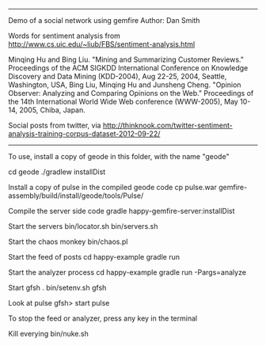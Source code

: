 ------------------------------------------------------------
 Demo of a social network using gemfire
 Author: Dan Smith


 Words for sentiment analysis from 
    http://www.cs.uic.edu/~liub/FBS/sentiment-analysis.html

   Minqing Hu and Bing Liu. "Mining and Summarizing Customer Reviews." 
       Proceedings of the ACM SIGKDD International Conference on Knowledge 
       Discovery and Data Mining (KDD-2004), Aug 22-25, 2004, Seattle, 
       Washington, USA, 
   Bing Liu, Minqing Hu and Junsheng Cheng. "Opinion Observer: Analyzing 
       and Comparing Opinions on the Web." Proceedings of the 14th 
       International World Wide Web conference (WWW-2005), May 10-14, 
       2005, Chiba, Japan.

Social posts from twitter, via
http://thinknook.com/twitter-sentiment-analysis-training-corpus-dataset-2012-09-22/       
 
------------------------------------------------------------

To use, install a copy of geode in this folder, with the name "geode"

cd geode
    ./gradlew installDist

Install a copy of pulse in the compiled geode code
    cp pulse.war gemfire-assembly/build/install/geode/tools/Pulse/

Compile the server side code
    gradle happy-gemfire-server:installDist

Start the servers
    bin/locator.sh
    bin/servers.sh

Start the chaos monkey
    bin/chaos.pl

Start the feed of posts
    cd happy-example
    gradle run

Start the analyzer process
    cd happy-example
    gradle run -Pargs=analyze

Start gfsh
    . bin/setenv.sh
    gfsh

Look at pulse
    gfsh> start pulse

To stop the feed or analyzer, press any key in the terminal

Kill everying
    bin/nuke.sh


